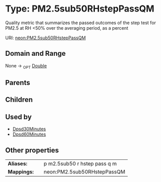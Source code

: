 
# Type: PM2.5sub50RHstepPassQM


Quality metric that summarizes the passed outcomes of the step test for PM2.5 at RH <50% over the averaging period, as a percent

URI: [neon:PM2.5sub50RHstepPassQM](https://data.neonscience.org/PM2.5sub50RHstepPassQM)


## Domain and Range

None ->  <sub>OPT</sub> [Double](types/Double.md)

## Parents


## Children


## Used by

 * [Dpsd30Minutes](Dpsd30Minutes.md)
 * [Dpsd60Minutes](Dpsd60Minutes.md)

## Other properties

|  |  |  |
| --- | --- | --- |
| **Aliases:** | | p m2.5sub50 r hstep pass q m |
| **Mappings:** | | neon:PM2.5sub50RHstepPassQM |

